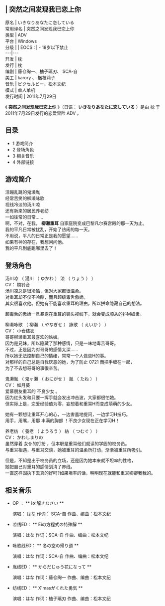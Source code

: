 |  突然之间发现我已恋上你  
---  
原名  |  いきなりあなたに恋している   
常用译名  |  突然之间发现我已恋上你   
类型  |  ADV   
平台  |  Windows   
分级  |  |  EOCS  :  |  \- 18岁以下禁止   
---|---  
开发  |  枕   
发行  |  枕   
编剧  |  藤仓绚一、柚子璃刃、  SCA-自   
美工  |  karory  、  梱枝莉子   
音乐  |  ピクセルビー、松本文纪   
模式  |  单人单机   
发行时间  |  2011年7月29日   
  
《 **突然之间发现我已恋上你** 》（日语：  **いきなりあなたに恋している** ）是由  枕  于2011年7月29日发行的恋爱冒险  ADV  。

##  目录

  * 1  游戏简介 
  * 2  登场角色 
  * 3  相关音乐 
  * 4  外部链接 

##  游戏简介

活蹦乱跳的鬼濑胤  
经常苦笑的柳濑咏歌  
视线冷淡的汤川凉  
还有新来的居民养老纺  
一如往常的日常……  
啊，不对，在我， **柳濑重耳** 自家庭院变成巴黎凡尔赛宫殿的那一天为止。  
我的平凡日常被扰乱，开始了热闹的每一天。  
不用说，平凡的日常正是我的愿望……  
如果有神的存在，我想问问他。  
我的平凡到底跑哪里去了！

##  登场角色

汤川凉  （  湯川  （  ゆかわ  ）  涼  （  りょう  ）  ）  
CV：  楠铃音  
汤川凉总是很冷酷，但对大家都很温柔。  
对重耳却不仅不冷酷，而且超级毒舌傲娇。  
其实很喜欢他。但她有不能喜欢重耳的理由，所以拼命隐藏自己的想法。  
  
超毒舌的傲娇一旦暴露在重耳的镜头视线下，就会变成顺从的抖M奴隶。

柳濑咏歌  （  柳瀬  （  やなぎせ  ）  詠歌  （  えいか  ）  ）  
CV：  小仓结衣  
哥哥柳濑重耳最喜欢的姑娘。  
因为是兄妹，所以隐藏了那种感情，只是一味地毒舌哥哥。  
不过，正是因为对哥哥的感情太深……  
所以她无法控制自己的情绪，常常一个人做些H的事。  
对那样的自己总是自我厌恶的她，为了防止  0721  而把手缠在一起，  
为了不去想哥哥的事很辛苦。

鬼濑胤  （  鬼ヶ瀬  （  おにがせ  ）  胤  （  たね  ）  ）  
CV：  如月葵  
爱慕朋友重耳的  不良少女  。  
因为红头发和只要一挥手就会发出冲击波，大家都很怕她。  
但实际上是，恋爱经验值为零，妄想着和重耳H而变成萌萌的少女。  
  
她有一颗想让重耳开心的心，一边害羞地提问，一边学习H技巧。  
用手，用嘴，用那  丰满的胸部  ！不良少女现在正在学习H！

养老纺  （  養老  （  ようろう  ）  紡  （  つむぐ  ）  ）  
CV：  かわしまりの  
虽然穿着  女仆的打扮  ，但本职是重耳他们就读的学园的校务员。  
与重耳相遇，与重耳交谈，她被重耳的温柔所打动，渐渐被重耳所吸引。  
  
但是，不知是出于校务员的立场，还是因为她本来就不坦率的性格，  
她把自己对重耳的感情划清了界线。  
一直这样固执下去真的好吗?如果坦率的话，明明现在就能和重耳卿卿我我的。

##  相关音乐

  * OP  ： ** iを解きなさい  **

     演唱：  はな 
     作词：  SCA-自 
     作曲、编曲：松本文纪 

  * 凉线ED： ** Eiの方程式の特殊解  **

     演唱：はな 
     作词：SCA-自 
     作曲、编曲：松本文纪 

  * 咏歌线ED： ** 冬の空の帰り道  **

     演唱：はな 
     作词：SCA-自 
     作曲、编曲：松本文纪 

  * 胤线ED： ** からだじゅう花になって  **

     演唱：はな 
     作词：藤仓绚一 
     作曲、编曲：松本文纪 

  * 纺线ED： ** X'masがくれた勇気  **

     演唱：はな 
     作词：柚子璃刃 
     作曲、编曲：松本文纪 